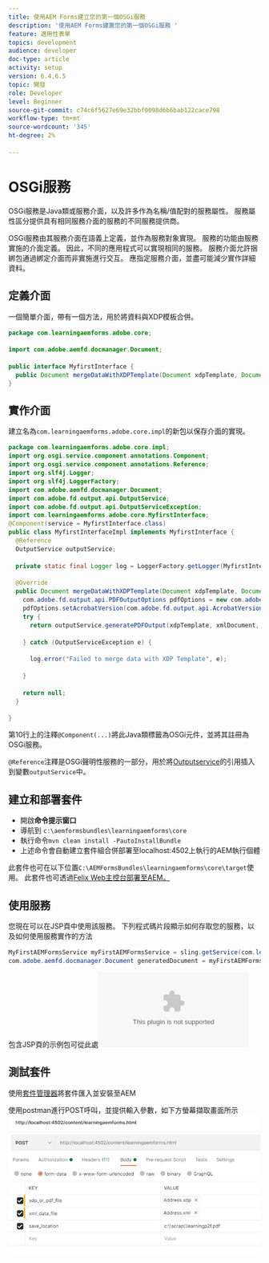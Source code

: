 ```yaml
---
title: 使用AEM Forms建立您的第一個OSGi服務
description: '使用AEM Forms建置您的第一個OSGi服務 '
feature: 適用性表單
topics: development
audience: developer
doc-type: article
activity: setup
version: 6.4,6.5
topic: 開發
role: Developer
level: Beginner
source-git-commit: c74c6f5627e69e32bbf0098d6b6bab122cace798
workflow-type: tm+mt
source-wordcount: '345'
ht-degree: 2%

---
```



# OSGi服務

OSGi服務是Java類或服務介面，以及許多作為名稱/值配對的服務屬性。 服務屬性區分提供具有相同服務介面的服務的不同服務提供商。

OSGi服務由其服務介面在語義上定義，並作為服務對象實現。 服務的功能由服務實施的介面定義。 因此，不同的應用程式可以實現相同的服務。 服務介面允許捆綁包通過綁定介面而非實施進行交互。 應指定服務介面，並盡可能減少實作詳細資料。

## 定義介面

一個簡單介面，帶有一個方法，用於將資料與<span class="x x-first x-last">XDP</span>模板合併。

```java
package com.learningaemforms.adobe.core;

import com.adobe.aemfd.docmanager.Document;

public interface MyfirstInterface {
  public Document mergeDataWithXDPTemplate(Document xdpTemplate, Document xmlDocument);
} 
```

## 實作介面

建立名為`com.learningaemforms.adobe.core.impl`的新包以保存介面的實現。

```java
package com.learningaemforms.adobe.core.impl;
import org.osgi.service.component.annotations.Component;
import org.osgi.service.component.annotations.Reference;
import org.slf4j.Logger;
import org.slf4j.LoggerFactory;
import com.adobe.aemfd.docmanager.Document;
import com.adobe.fd.output.api.OutputService;
import com.adobe.fd.output.api.OutputServiceException;
import com.learningaemforms.adobe.core.MyfirstInterface;
@Component(service = MyfirstInterface.class)
public class MyfirstInterfaceImpl implements MyfirstInterface {
  @Reference
  OutputService outputService;

  private static final Logger log = LoggerFactory.getLogger(MyfirstInterfaceImpl.class);

  @Override
  public Document mergeDataWithXDPTemplate(Document xdpTemplate, Document xmlDocument) {
    com.adobe.fd.output.api.PDFOutputOptions pdfOptions = new com.adobe.fd.output.api.PDFOutputOptions();
    pdfOptions.setAcrobatVersion(com.adobe.fd.output.api.AcrobatVersion.Acrobat_11);
    try {
      return outputService.generatePDFOutput(xdpTemplate, xmlDocument, pdfOptions);

    } catch (OutputServiceException e) {

      log.error("Failed to merge data with XDP Template", e);

    }

    return null;
  }

}
```

第10行上的注釋`@Component(...)`將此Java類標籤為OSGi元件，並將其註冊為OSGi服務。

`@Reference`注釋是OSGi聲明性服務的一部分，用於將[Outputservice](https://helpx.adobe.com/experience-manager/6-5/forms/javadocs/index.html?com/adobe/fd/output/api/OutputService.html)的引用插入到變數`outputService`中。


## 建立和部署套件

* 開啟&#x200B;**命令提示窗口**
* 導航到 `c:\aemformsbundles\learningaemforms\core`
* 執行命令`mvn clean install -PautoInstallBundle`
* 上述命令會自動建立套件組合併部署至localhost:4502上執行的AEM執行個體

此套件也可在以下位置`C:\AEMFormsBundles\learningaemforms\core\target`使用。 此套件也可透過[Felix Web主控台部署至AEM。](http://localhost:4502/system/console/bundles)

## 使用服務

您現在可以在JSP頁中使用該服務。 下列程式碼片段顯示如何存取您的服務，以及如何使用服務實作的方法

```java
MyFirstAEMFormsService myFirstAEMFormsService = sling.getService(com.learningaemforms.adobe.core.MyFirstAEMFormsService.class);
com.adobe.aemfd.docmanager.Document generatedDocument = myFirstAEMFormsService.mergeDataWithXDPTemplate(xdp_or_pdf_template,xmlDocument);
```

包含JSP頁的示例包可從此處![下載](assets/learning-aem-forms.zip)

## 測試套件

使用[套件管理器](http://localhost:4502/crx/packmgr/index.jsp)將套件匯入並安裝至AEM

使用postman進行POST呼叫，並提供輸入參數，如下方螢幕擷取畫面所示
![postman](assets/test-service-postman.JPG)
